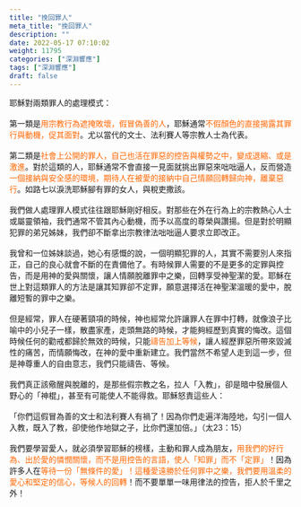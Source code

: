 ```yaml
---
title: "挽回罪人"
meta_title: "挽回罪人"
description: ""
date: 2022-05-17 07:10:02
weight: 11795
categories: ["深淵響應"]
tags: ["深淵響應"]
draft: false
---
```


耶穌對兩類罪人的處理模式：<br />
<br />
第一類是<span style="color: #ff6600;">用宗教行為遮掩敗壞，假冒偽善的人</span>，耶穌通常<span style="color: #ff6600;">不假顏色的直接揭露其罪行與動機，促其面對</span>。尤以當代的文士、法利賽人等宗教人士為代表。<br />
<br />
第二類是<span style="color: #ff6600;">社會上公開的罪人，自己也活在罪惡的控告與權勢之中，變成退縮、或是激進</span>。對於這類的人，耶穌通常不會直接一見面就挑出罪惡來咄咄逼人，反而營造<span style="color: #ff6600;">一個接納與安全感的環境，期待人在被愛的接納中自己情願回轉歸向神，離棄惡行</span>。如路七以淚洗耶穌腳有罪的女人，與稅吏撒該。<br />
<br />
我們做人處理罪人模式往往跟耶穌剛好相反。對那些在外在行為上的宗教熱心人士或屬靈領袖，我們通常不管其內心動機，而予以高度的尊榮與讚揚。但是對於明顯犯罪的弟兄姊妹，我們卻不斷拿出宗教律法咄咄逼人要求立即改正。<br />
<br />
我曾和一位姊妹談過，她心有感慨的說，一個明顯犯罪的人，其實不需要別人來指正，自己的良心就會不斷的在責備他了。有時候罪人需要的不是更多的定罪與控告，而是用神的愛與關懷，讓人情願脫離罪中之樂，回轉享受神聖潔的愛。耶穌在世上對這類罪人的方法是讓其知罪卻不定罪，願意選擇活在神聖潔溫暖的愛中，脫離短暫的罪中之樂。<br />
<br />
但是經常，罪人在硬著頸項的時候，神也經常允許讓罪人在罪中打轉，就像浪子比喻中的小兒子一樣，散盡家產，走頭無路的時候，才能夠經歷到真實的悔改。這個時候任何的勸戒都歸於無效的時候，只能<span style="color: #ff6600;">禱告加上等候</span>，讓人經歷罪惡所帶來毀滅性的痛苦，而情願悔改，在神的愛中重新建立。我們當然不希望人走到這一步，但是神尊重人的自由意志，我們只能禱告、等候。<br />
<br />
我們真正該儆醒與脫離的，是那些假宗教之名，拉人「入教」，卻是暗中發展個人野心的「神棍」，甚至有可能使人不能得救。耶穌怒責這些人：<br />
<br />
「你們這假冒為善的文士和法利賽人有禍了！因為你們走遍洋海陸地，勾引一個人入教，既入了教，卻使他作地獄之子，比你們還加倍。」（太23：15）<br />
<br />
我們要學習愛人，就必須學習耶穌的榜樣，主動和罪人成為朋友，<span style="color: #ff6600;">用我們的好行為、出於愛的憐憫關懷，而不是用控告的言語，使人「知罪」而不「定罪」</span>！因為許多人在<span style="color: #ff6600;">等待一份「無條件的愛」！這種愛遠勝於任何罪中之樂，我們要用溫柔的愛心和堅定的信心，等候人的回轉</span>！而不要單單一味用律法的控告，拒人於千里之外！
        